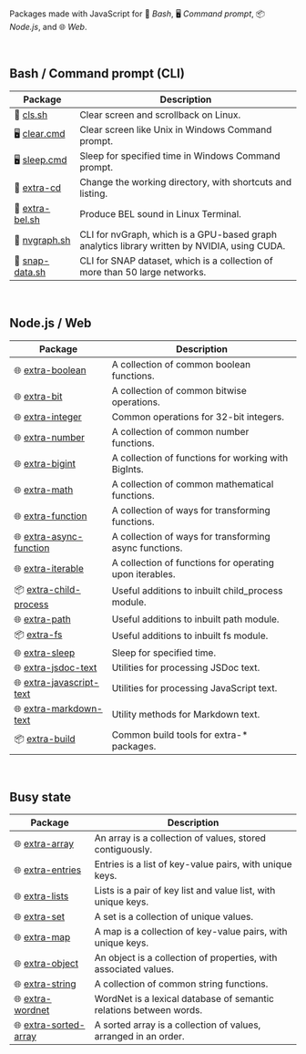 Packages made with JavaScript for 🐚 *Bash*, 🖥️ *Command prompt*, 📦 *Node.js*,
and 🌐 *Web*.

<br>


## Bash / Command prompt (CLI)

| Package | Description |
|  ----  |  ----  |
| 🐚 [cls.sh] | Clear screen and scrollback on Linux. |
| 🖥️ [clear.cmd] | Clear screen like Unix in Windows Command prompt. |
| 🖥️ [sleep.cmd] | Sleep for specified time in Windows Command prompt. |
| 🐚 [extra-cd] | Change the working directory, with shortcuts and listing. |
| 🐚 [extra-bel.sh] | Produce BEL sound in Linux Terminal. |
| 🐚 [nvgraph.sh] | CLI for nvGraph, which is a GPU-based graph analytics library written by NVIDIA, using CUDA. |
| 🐚 [snap-data.sh] | CLI for SNAP dataset, which is a collection of more than 50 large networks. |


[cls.sh]: https://www.npmjs.com/package/cls.sh
[clear.cmd]: https://www.npmjs.com/package/clear.cmd
[sleep.cmd]: https://www.npmjs.com/package/sleep.cmd
[extra-cd]: https://www.npmjs.com/package/extra-cd
[extra-bel.sh]: https://www.npmjs.com/package/extra-bel.sh
[nvgraph.sh]: https://www.npmjs.com/package/nvgraph.sh
[snap-data.sh]: https://www.npmjs.com/package/snap-data.sh

<br>


## Node.js / Web

| Package | Description |
|  ----  |  ----  |
| 🌐 [extra-boolean] | A collection of common boolean functions. |
| 🌐 [extra-bit] | A collection of common bitwise operations. |
| 🌐 [extra-integer] | Common operations for 32-bit integers. |
| 🌐 [extra-number] | A collection of common number functions. |
| 🌐 [extra-bigint] | A collection of functions for working with BigInts. |
| 🌐 [extra-math] | A collection of common mathematical functions. |
| 🌐 [extra-function] | A collection of ways for transforming functions. |
| 🌐 [extra-async-function] | A collection of ways for transforming async functions. |
| 🌐 [extra-iterable] | A collection of functions for operating upon iterables. |
| 📦 [extra-child-process] | Useful additions to inbuilt child_process module. |
| 🌐 [extra-path] | Useful additions to inbuilt path module. |
| 📦 [extra-fs] | Useful additions to inbuilt fs module. |
| 🌐 [extra-sleep] | Sleep for specified time. |
| 🌐 [extra-jsdoc-text] | Utilities for processing JSDoc text. |
| 🌐 [extra-javascript-text] | Utilities for processing JavaScript text. |
| 🌐 [extra-markdown-text] | Utility methods for Markdown text. |
| 📦 [extra-build] | Common build tools for extra-* packages. |


[extra-boolean]: https://www.npmjs.com/package/extra-boolean
[extra-bit]: https://www.npmjs.com/package/extra-bit
[extra-integer]: https://www.npmjs.com/package/extra-integer
[extra-number]: https://www.npmjs.com/package/extra-number
[extra-bigint]: https://www.npmjs.com/package/extra-bigint
[extra-math]: https://www.npmjs.com/package/extra-math
[extra-function]: https://www.npmjs.com/package/extra-function
[extra-async-function]: https://www.npmjs.com/package/extra-async-function
[extra-iterable]: https://github.com/nodef/extra-iterable
[extra-child-process]: https://www.npmjs.com/package/extra-child-process
[extra-path]: https://www.npmjs.com/package/extra-path
[extra-fs]: https://www.npmjs.com/package/extra-fs
[extra-sleep]: https://www.npmjs.com/package/extra-sleep
[extra-jsdoc-text]: https://www.npmjs.com/package/extra-jsdoc-text
[extra-javascript-text]: https://www.npmjs.com/package/extra-javascript-text
[extra-markdown-text]: https://www.npmjs.com/package/extra-markdown-text
[extra-build]: https://www.npmjs.com/package/extra-build

<br>


## Busy state

| Package | Description |
|  ----  |  ----  |
| 🌐 [extra-array] | An array is a collection of values, stored contiguously. |
| 🌐 [extra-entries] | Entries is a list of key-value pairs, with unique keys. |
| 🌐 [extra-lists] | Lists is a pair of key list and value list, with unique keys. |
| 🌐 [extra-set] | A set is a collection of unique values. |
| 🌐 [extra-map] | A map is a collection of key-value pairs, with unique keys. |
| 🌐 [extra-object] | An object is a collection of properties, with associated values. |
| 🌐 [extra-string] | A collection of common string functions. |
| 🌐 [extra-wordnet] | WordNet is a lexical database of semantic relations between words. |
| 🌐 [extra-sorted-array] | A sorted array is a collection of values, arranged in an order. |


[extra-array]: https://github.com/nodef/extra-array
[extra-entries]: https://github.com/nodef/extra-entries
[extra-lists]: https://github.com/nodef/extra-lists
[extra-set]: https://github.com/nodef/extra-set
[extra-map]: https://github.com/nodef/extra-map
[extra-object]: https://github.com/nodef/extra-object
[extra-string]: https://github.com/nodef/extra-string
[extra-wordnet]: https://github.com/nodef/extra-wordnet
[extra-sorted-array]: https://github.com/nodef/extra-sorted-array
